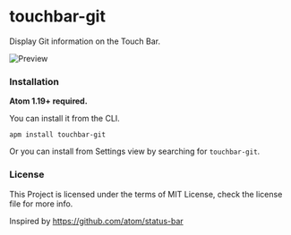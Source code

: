 # touchbar-git

Display Git information on the Touch Bar.

![Preview](https://thumbs.gfycat.com/MistyDistantInsect-size_restricted.gif)

### Installation

**Atom 1.19+ required.**

You can install it from the CLI.

```
apm install touchbar-git
```

Or you can install from Settings view by searching for `touchbar-git`.

### License

This Project is licensed under the terms of MIT License, check the license file for more info.

Inspired by https://github.com/atom/status-bar
